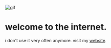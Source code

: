 ![gif](https://media.giphy.com/media/SZUnyVdIDAEQU/giphy.gif)

# welcome to the internet.

i don't use it very often anymore.
visit my [website](https://reger.id).
